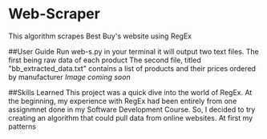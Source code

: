 # Web-Scraper
This algorithm scrapes Best Buy's website using RegEx

##User Guide
Run web-s.py in your terminal
it will output two text files. The first being raw data of each product
The second file, titled "bb_extracted_data.txt" contains a list of products and their prices ordered by manufacturer
*Image coming soon*

##Skills Learned
This project was a quick dive into the world of RegEx.
At the beginning, my experience with RegEx had been entirely from one
assignmnet done in my Software Development Course.
So, I decided to try creating an algorithm that could pull data from online websites.
At first my patterns
